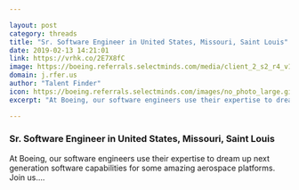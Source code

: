 ```yaml
---

layout: post
category: threads
title: "Sr. Software Engineer in United States, Missouri, Saint Louis"
date: 2019-02-13 14:21:01
link: https://vrhk.co/2E7X8fC
image: https://boeing.referrals.selectminds.com/media/client_2_s2_r4_v1396015853993_main.png
domain: j.rfer.us
author: "Talent Finder"
icon: https://boeing.referrals.selectminds.com/images/no_photo_large.gif
excerpt: "At Boeing, our software engineers use their expertise to dream up next generation software capabilities for some amazing aerospace platforms. Join us...."

---
```


### Sr. Software Engineer in United States, Missouri, Saint Louis

At Boeing, our software engineers use their expertise to dream up next generation software capabilities for some amazing aerospace platforms. Join us....